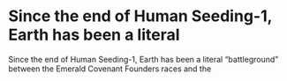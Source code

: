 # Since the end of Human Seeding-1, Earth has been a literal

Since the end of Human Seeding-1, Earth has been a literal
“battleground” between the Emerald Covenant Founders races and the